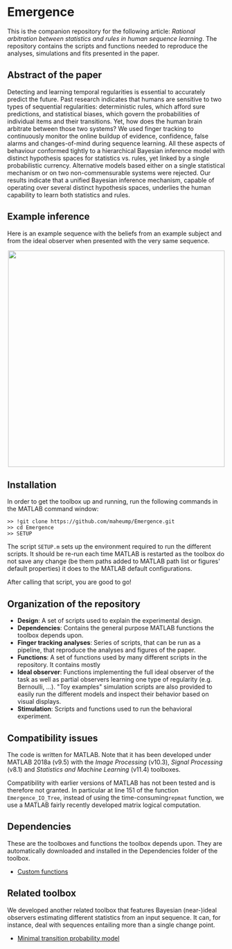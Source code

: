 # Emergence

This is the companion repository for the following article: *Rational arbitration between statistics and rules in human sequence learning*. The repository contains the scripts and functions needed to reproduce the analyses, simulations and fits presented in the paper.

## Abstract of the paper

Detecting and learning temporal regularities is essential to accurately predict the future. Past research indicates that humans are sensitive to two types of sequential regularities: deterministic rules, which afford sure predictions, and statistical biases, which govern the probabilities of individual items and their transitions. Yet, how does the human brain arbitrate between those two systems? We used finger tracking to continuously monitor the online buildup of evidence, confidence, false alarms and changes-of-mind during sequence learning. All these aspects of behaviour conformed tightly to a hierarchical Bayesian inference model with distinct hypothesis spaces for statistics vs. rules, yet linked by a single probabilistic currency. Alternative models based either on a single statistical mechanism or on two non-commensurable systems were rejected. Our results indicate that a unified Bayesian inference mechanism, capable of operating over several distinct hypothesis spaces, underlies the human capability to learn both statistics and rules.

## Example inference

Here is an example sequence with the beliefs from an example subject and from the ideal observer when presented with the very same sequence.

<p align="center">
  <img src="Finger%20tracking%20analyses/figs/F_M.gif" width="500" align="middle">
</p>

## Installation

In order to get the toolbox up and running, run the following commands in the MATLAB command window:

```
>> !git clone https://github.com/maheump/Emergence.git
>> cd Emergence
>> SETUP
```

The script ```SETUP.m``` sets up the environment required to run the different scripts. It should be re-run each time MATLAB is restarted as the toolbox do not save any change (be them paths added to MATLAB path list or figures' default properties) it does to the MATLAB default configurations.

After calling that script, you are good to go!

## Organization of the repository

* **Design**: A set of scripts used to explain the experimental design.
* **Dependencies**: Contains the general purpose MATLAB functions the toolbox depends upon.
* **Finger tracking analyses**: Series of scripts, that can be run as a pipeline, that reproduce the analyses and figures of the paper.
* **Functions**: A set of functions used by many different scripts in the repository. It contains mostly
* **Ideal observer**: Functions implementing the full ideal observer of the task as well as partial observers learning one type of regularity (e.g. Bernoulli, ...). "Toy examples" simulation scripts are also provided to easily run the different models and inspect their behavior based on visual displays.
* **Stimulation**: Scripts and functions used to run the behavioral experiment.

## Compatibility issues

The code is written for MATLAB. Note that it has been developed under MATLAB 2018a (v9.5) with the *Image Processing* (v10.3), *Signal Processing* (v8.1) and *Statistics and Machine Learning* (v11.4) toolboxes.

Compatibility with earlier versions of MATLAB has not been tested and is therefore not granted. In particular at line 151 of the function ```Emergence_IO_Tree```, instead of using the time-consuming```repmat``` function, we use a MATLAB fairly recently developed matrix logical computation.

## Dependencies

These are the toolboxes and functions the toolbox depends upon. They are automatically downloaded and installed in the Dependencies folder of the toolbox.

* [Custom functions](https://github.com/maheump/matlab/)

## Related toolbox

We developed another related toolbox that features Bayesian (near-)ideal observers estimating different statistics from an input sequence. It can, for instance, deal with sequences entailing more than a single change point.

* [Minimal transition probability model](https://github.com/florentmeyniel/MinimalTransitionProbsModel)
